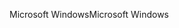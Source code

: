 <span data-ttu-id="a00ae-101">Microsoft Windows</span><span class="sxs-lookup"><span data-stu-id="a00ae-101">Microsoft Windows</span></span>